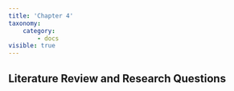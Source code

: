 ```yaml
---
title: 'Chapter 4'
taxonomy:
    category:
        - docs
visible: true
---
```


## Literature Review and Research Questions
